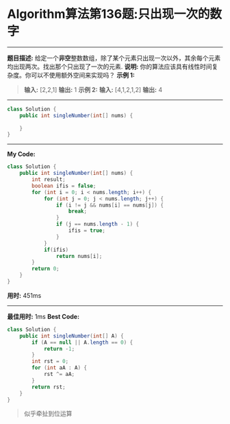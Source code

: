 # Algorithm算法第136题:只出现一次的数字
______
**题目描述:**
给定一个**非空**整数数组，除了某个元素只出现一次以外，其余每个元素均出现两次。找出那个只出现了一次的元素.
**说明:**
你的算法应该具有线性时间复杂度。你可以不使用额外空间来实现吗？
**示例 1:**
> **输入:** [2,2,1]
> **输出:** 1
> **示例 2:**
> **输入:** [4,1,2,1,2]
> **输出:** 4

______
````java
class Solution {
    public int singleNumber(int[] nums) {
    	
    }
}
````
______
**My Code:**
````java
class Solution {
    public int singleNumber(int[] nums) {
        int result;
		boolean ifis = false;
		for (int i = 0; i < nums.length; i++) {
			for (int j = 0; j < nums.length; j++) {
				if (i != j && nums[i] == nums[j]) {
					break;
				}
				if (j == nums.length - 1) {
					ifis = true;
				}
			}
			if(ifis)
				return nums[i];
		}
		return 0;
    }
}
````

**用时:** 451ms
__________
**最佳用时:** 1ms
**Best Code:**
````java
class Solution {
    public int singleNumber(int[] A) {
        if (A == null || A.length == 0) {
            return -1;
        }
        int rst = 0;
        for (int aA : A) {
            rst ^= aA;
        }
        return rst;
    }
}
````
> 似乎牵扯到位运算
